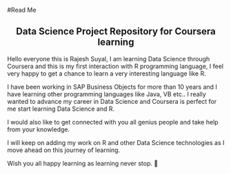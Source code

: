 
#Read Me

<center><h2> Data Science Project Repository for Coursera learning </h2></center>


Hello everyone this is Rajesh Suyal, I am learning Data Science through Coursera and this is my first interaction with R programming language, I feel very happy to get a chance to learn a very interesting language like R.

  I have been working in SAP Business Objects for more than 10 years and I have learning other programming languages like Java, VB etc.. I really wanted to advance my career in Data Science and Coursera is perfect for me start learning Data Science and R.
  
  I would also like to get connected with you all genius people and take help from your knowledge.
  
  I will keep on adding my work on R and other Data Science technologies as I move ahead on this journey of learning.
  
  Wish you all happy learning as learning never stop. 
